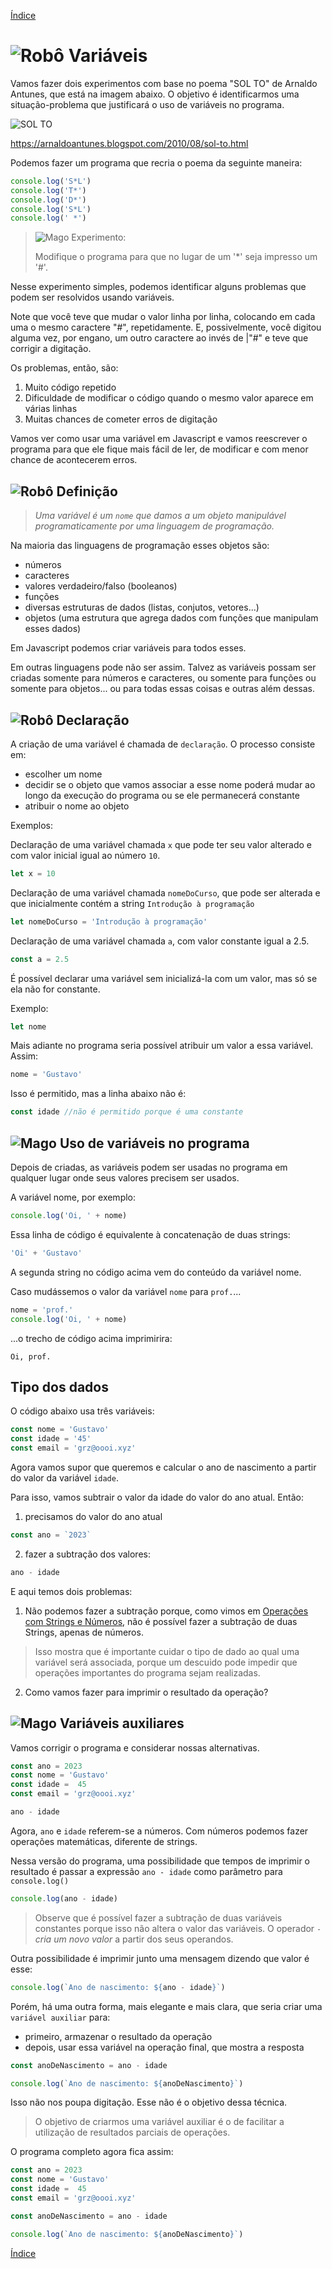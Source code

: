 [Índice](README.md)

# ![Robô](img/robof-64px.png) Variáveis

Vamos fazer dois experimentos com base no poema "SOL TO" de Arnaldo Antunes, que está na imagem abaixo. O objetivo é identificarmos uma situação-problema que justificará o uso de variáveis no programa.

![SOL TO](<img/SOL_TO.jpg>)

[https://arnaldoantunes.blogspot.com/2010/08/sol-to.html
](https://arnaldoantunes.blogspot.com/2010/08/sol-to.html
)

Podemos fazer um programa que recria o poema da seguinte maneira:

```js
console.log('S*L')
console.log('T*')
console.log('D*')
console.log('S*L')
console.log(' *')
```

> ![Mago](img/mago-64px.png) Experimento:
> 
> Modifique o programa para que no lugar de um '*' seja impresso um '#'.

Nesse experimento simples, podemos identificar alguns problemas que podem ser resolvidos usando variáveis.

Note que você teve que mudar o valor linha por linha, colocando em cada uma o mesmo caractere "#", repetidamente. E, possivelmente, você digitou alguma vez, por engano, um outro caractere ao invés de |"#" e teve que corrigir a digitação.

Os problemas, então, são:

1. Muito código repetido
2. Dificuldade de modificar o código quando o mesmo valor aparece em várias linhas
3. Muitas chances de cometer erros de digitação

Vamos ver como usar uma variável em Javascript e vamos reescrever o programa para que ele fique mais fácil de ler, de modificar e com menor chance de acontecerem erros.

## ![Robô](img/robof-64px.png) Definição

> *Uma variável é um `nome` que damos a um objeto manipulável programaticamente por uma linguagem de programação.*

Na maioria das linguagens de programação esses objetos são:

- números
- caracteres
- valores verdadeiro/falso (booleanos)
- funções
- diversas estruturas de dados (listas, conjutos, vetores...)
- objetos (uma estrutura que agrega dados com funções que manipulam esses dados)

Em Javascript podemos criar variáveis para todos esses.

Em outras linguagens pode não ser assim. Talvez as variáveis possam ser criadas somente para números e caracteres, ou somente para funções ou somente para objetos... ou para todas essas coisas e outras além dessas.

## ![Robô](img/robof-64px.png) Declaração

A criação de uma variável é chamada de `declaração`. O processo consiste em:

- escolher um nome
- decidir se o objeto que vamos associar a esse nome poderá mudar ao longo da execução do programa ou se ele permanecerá constante
- atribuir o nome ao objeto

Exemplos:

Declaração de uma variável chamada `x` que pode ter seu valor alterado e com valor inicial igual ao número `10`.

```js
let x = 10
```

Declaração de uma variável chamada `nomeDoCurso`, que pode ser alterada e que inicialmente contém a string `Introdução à programação`

```js
let nomeDoCurso = 'Introdução à programação'
```

Declaração de uma variável chamada `a`, com valor constante igual a 2.5.
```js
const a = 2.5
```

É possível declarar uma variável sem inicializá-la com um valor, mas só se ela não for constante.

Exemplo:

```js
let nome
```

Mais adiante no programa seria possível atribuir um valor a essa variável. Assim:

```js
nome = 'Gustavo'
```
Isso é permitido, mas a linha abaixo não é:

```js
const idade //não é permitido porque é uma constante
```

## ![Mago](img/mago-64px.png) Uso de variáveis no programa

Depois de criadas, as variáveis podem ser usadas no programa em qualquer lugar onde seus valores precisem ser usados.

A variável nome, por exemplo:

```js
console.log('Oi, ' + nome)
```

Essa linha de código é equivalente à concatenação de duas strings:

```js
'Oi' + 'Gustavo'
```

A segunda string no código acima vem do conteúdo da variável nome.

Caso mudássemos o valor da variável `nome` para `prof.`...

```js
nome = 'prof.'
console.log('Oi, ' + nome)
```

...o trecho de código acima imprimirira:

```
Oi, prof.
```

## Tipo dos dados

O código abaixo usa três variáveis:

```js
const nome = 'Gustavo'
const idade = '45'
const email = 'grz@oooi.xyz'
```

Agora vamos supor que queremos e calcular o ano de nascimento a partir do valor da variável `idade`.

Para isso, vamos subtrair o valor da idade do valor do ano atual. Então:

1. precisamos do valor do ano atual

```js
const ano = `2023`
```

2. fazer a subtração dos valores:

```js
ano - idade
```

E aqui temos dois problemas:

1. Não podemos fazer a subtração porque, como vimos em [Operações com Strings e Números](JS-04.md), não é possível fazer a subtração de duas Strings, apenas de números.

> Isso mostra que é importante cuidar o tipo de dado ao qual uma variável será associada, porque um descuido pode impedir que operações importantes do programa sejam realizadas.


2. Como vamos fazer para imprimir o resultado da operação?

## ![Mago](img/mago-64px.png) Variáveis auxiliares

Vamos corrigir o programa e considerar nossas alternativas.

```js
const ano = 2023
const nome = 'Gustavo'
const idade =  45
const email = 'grz@oooi.xyz'

ano - idade
```
Agora, `ano` e `idade` referem-se a números. Com números podemos fazer operações matemáticas, diferente de strings.

Nessa versão do programa, uma possibilidade que tempos de imprimir o resultado é passar a expressão `ano - idade` como parâmetro para `console.log()`

```js
console.log(ano - idade)
```

> Observe que é possível fazer a subtração de duas variáveis constantes porque isso não altera o valor das variáveis. O operador `-` *cria um novo valor* a partir dos seus operandos.

Outra possibilidade é imprimir junto uma mensagem dizendo que valor é esse:

```js
console.log(`Ano de nascimento: ${ano - idade}`)
```

Porém, há uma outra forma, mais elegante e mais clara, que seria criar uma `variável auxiliar` para: 

- primeiro, armazenar o resultado da operação
- depois, usar essa variável na operação final, que mostra a resposta

```js
const anoDeNascimento = ano - idade

console.log(`Ano de nascimento: ${anoDeNascimento}`)
```

Isso não nos poupa digitação. Esse não é o objetivo dessa técnica.

> O objetivo de criarmos uma variável auxiliar é o de facilitar a utilização de resultados parciais de operações.

O programa completo agora fica assim:

```js
const ano = 2023
const nome = 'Gustavo'
const idade =  45
const email = 'grz@oooi.xyz'

const anoDeNascimento = ano - idade

console.log(`Ano de nascimento: ${anoDeNascimento}`)
```

[Índice](README.md)